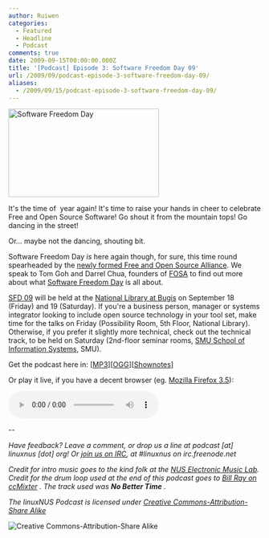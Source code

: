 ```yaml
---
author: Ruiwen
categories:
  - Featured
  - Headline
  - Podcast
comments: true
date: 2009-09-15T00:00:00.000Z
title: '[Podcast] Episode 3: Software Freedom Day 09'
url: /2009/09/podcast-episode-3-software-freedom-day-09/
aliases:
  - /2009/09/15/podcast-episode-3-software-freedom-day-09/
---
```


<img src="/img/2009/09/sfdLogo.png" alt="Software Freedom Day" title="SFD" width="300" height="176" class="size-medium wp-image-876" />

It's the time of  year again! It's time to raise your hands in cheer to celebrate Free and Open Source Software! Go shout it from the mountain tops! Go dancing in the street!

Or... maybe not the dancing, shouting bit.

Software Freedom Day <em>is </em>here again though, for sure, this time round spearheaded by the <a title="Episode 2: Birth of the Alliance - FOSA" href="http://linuxnus.org/2009/05/20/podcast-episode-1-birth-of-the-alliance/">newly formed Free and Open Source Alliance</a>. We speak to Tom Goh and Darrel Chua, founders of <a href="http://fosa.sg">FOSA</a> to find out more about what <a href="http://softwarefreedomday.org/">Software Freedom Day</a> is all about.

<a href="http://softwarefreedomday.sg">SFD 09</a> will be held at the <a href="http://gothere.sg/directions#national%20library:">National Library at Bugis</a> on September 18 (Friday) and 19 (Saturday). If you're a business person, manager or systems integrator looking to include open source technology in your tool set, make time for the talks on Friday (Possibility Room, 5th Floor, National Library). Otherwise, if you prefer it slightly more technical, check out the technical track, to be held on Saturday (2nd-floor seminar rooms, <a href="http://www.sis.smu.edu.sg/index.asp">SMU School of Information Systems</a>, SMU).

Get the podcast here in: [<a href="http://opensource.nus.edu.sg/podcasts/linuxnus-episode3-software_freedom_day_09.mp3">MP3</a>][<a href="http://opensource.nus.edu.sg/podcasts/linuxnus-episode3-software_freedom_day_09.ogg">OGG</a>][<a href="http://opensource.nus.edu.sg/podcasts/linuxnus-episode3-software_freedom_day_09-shownotes.txt">Shownotes</a>]

<p> Or play it live, if you have a decent browser (eg. <a href="http://mozilla.com/products/firefox">Mozilla Firefox 3.5</a>): </p>
<p>
 <audio src="http://opensource.nus.edu.sg/podcasts/linuxnus-episode3-software_freedom_day_09.ogg" autobuffer controls>
  <em>Sorry. Your browser does not support the <code>audio</code> element.</em>
 </audio>
</p>
--

<em>Have feedback? Leave a comment, or drop us a line at podcast [at] linuxnus [dot] org! Or <a href="http://linuxnus.org/irc">join us on IRC</a>, at #linuxnus on irc.freenode.net</em>

<em>
Credit for intro music goes to the kind folk at the <a title="NUS Electronic Music Lab" href="http://eml.uzyn.com">NUS Electronic Music Lab</a>.
Credit for the drum loop used at the end of this podcast goes to <a href="http://ccmixter.org/people/BillRayDrums/sample">Bill Ray on ccMixter</a> . The track used was <strong>No Better Time</strong> .
</em>

<em>The linuxNUS Podcast is licensed under <a href="http://creativecommons.org/licenses/by-sa/3.0/">Creative Commons-Attribution-Share Alike</a> </em>

<em> </em>

<img src="http://i.creativecommons.org/l/by-sa/3.0/88x31.png" alt="Creative Commons-Attribution-Share Alike" />
